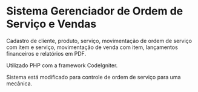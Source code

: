 # Sistema Gerenciador de Ordem de Serviço e Vendas

Cadastro de cliente, produto, serviço, movimentação de ordem de serviço com item e serviço, movimentação de venda com item, lançamentos financeiros e relatórios em PDF.

Utilizado PHP com a framework CodeIgniter.

Sistema está modificado para controle de ordem de serviço para uma mecânica.
